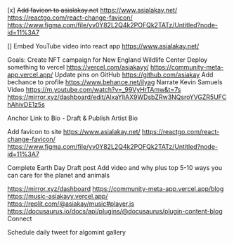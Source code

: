 [x] ~~Add favicon to asialakay.net~~ 
https://www.asialakay.net/
https://reactgo.com/react-change-favicon/
https://www.figma.com/file/yv0Y82L2Q4k2POFQk2TATz/Untitled?node-id=11%3A7

[] Embed YouTube video into react app
https://www.asialakay.net/ 

Goals: 
Create NFT campaign for New England Wildlife Center 
Deploy something to vercel
https://vercel.com/asiakayy/
https://community-meta-app.vercel.app/
Update pins on GitHub
https://github.com/asiakay
Add bechance to profile 
https://www.behance.net/ilyag
Narrate Kevin Samuels Video 
https://m.youtube.com/watch?v=_99VyHrTAmw&t=7s
https://mirror.xyz/dashboard/edit/AlxaYIjAX9WDsbZRw3NQsroYVGZR5UFChAhivDE1z5s



Anchor Link to Bio - 
Draft & Publish Artist Bio 

Add favicon to site 
https://www.asialakay.net/
https://reactgo.com/react-change-favicon/
https://www.figma.com/file/yv0Y82L2Q4k2POFQk2TATz/Untitled?node-id=11%3A7



Complete Earth Day Draft post
Add video and why plus top 5-10 ways you can care for the planet and animals 

https://mirror.xyz/dashboard
https://community-meta-app.vercel.app/blog 
https://music-asiakayy.vercel.app/
https://replit.com/@asiakay/music#player.js
https://docusaurus.io/docs/api/plugins/@docusaurus/plugin-content-blog
Connect


Schedule daily tweet for algomint gallery 
